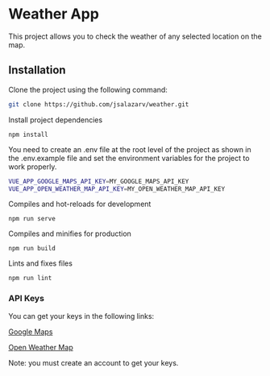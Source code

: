 # Weather App

This project allows you to check the weather of any selected location on the map.

## Installation

Clone the project using the following command:

```bash
git clone https://github.com/jsalazarv/weather.git
```

Install project dependencies

```
npm install
```

You need to create an .env file at the root level of the project as shown in the .env.example file and set the environment variables for the project to work properly.

```bash
VUE_APP_GOOGLE_MAPS_API_KEY=MY_GOOGLE_MAPS_API_KEY
VUE_APP_OPEN_WEATHER_MAP_API_KEY=MY_OPEN_WEATHER_MAP_API_KEY
```

Compiles and hot-reloads for development

```
npm run serve
```

Compiles and minifies for production
```
npm run build
```

Lints and fixes files
```
npm run lint
```

### API Keys
You can get your keys in the following links:

[Google Maps](https://console.cloud.google.com)

[Open Weather Map](https://openweathermap.org/api)

Note: you must create an account to get your keys.